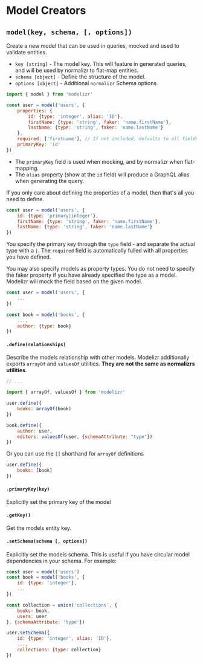 # Model Creators

## `model(key, schema, [, options])`

Create a new model that can be used in queries, mocked and used to validate entities.

+ `key [string]` - The model key. This will feature in generated queries, and will be used by normalizr to flat-map entities.
+ `schema [object]` - Define the structure of the model.
+ `options [object]` - Additional `normalizr` Schema options.

```javascript
import { model } from 'modelizr'

const user = model('users', {
    properties: {
        id: {type: 'integer', alias: 'ID'},
        firstName: {type: 'string', faker: 'name.firstName'},
        lastName: {type: 'string', faker: 'name.lastName'}
    },
    required: ['firstname'], // If not included, defaults to all fields that are a part of properties
    primaryKey: 'id'
})
```
+ The `primaryKey` field is used when mocking, and by normalizr when flat-mapping.
+ The `alias` property (show at the `id` field) will produce a GraphQL alias when generating the query.

If you only care about defining the properties of a model, then that's all you need to define.
```javascript
const user = model('users', {
    id: {type: 'primary|integer'},
    firstName: {type: 'string', faker: 'name.firstName'},
    lastName: {type: 'string', faker: 'name.lastName'}
})
```
You specify the primary key through the `type` field - and separate the actual type with a `|`. The `required` field is automatically fulled with all properties you have defined.

You may also specify models as property types. You do not need to specify the faker property if you have already specified the type as a model. Modelizr will mock the field based on the
given model.
```javascript
const user = model('users', {
    ...
})

const book = model('books', {
    ...,
    author: {type: book}
})
```

#### `.define(relationships)`

Describe the models relationship with other models. Modelizr additionally exports `arrayOf` and `valuesOf` utilities. **They are not the same as normalizrs utilities**.

```javascript
// ...

import { arrayOf, valuesOf } from 'modelizr'

user.define({
    books: arrayOf(book)
})

book.define({
    author: user,
    editors: valuesOf(user, {schemaAttribute: "type"})
})
```
Or you can use the `[]` shorthand for `arrayOf` definitions

```javascript
user.define({
    books: [book]
})
```

#### `.primaryKey(key)`

Explicitly set the primary key of the model

#### `.getKey()`

Get the models entity key.

#### `.setSchema(schema [, options])`

Explicitly set the models schema. This is useful if you have circular model dependencies in your schema. For example:

```javascript
const user = model('users')
const book = model('books', {
    id: {type: 'integer'},
    ...
})

const collection = union('collections', {
    books: book,
    users: user
}, {schemaAttribute: 'type'})

user.setSchema({
    id: {type: 'integer', alias: 'ID'},
    ...,
    collections: {type: collection}
})
```